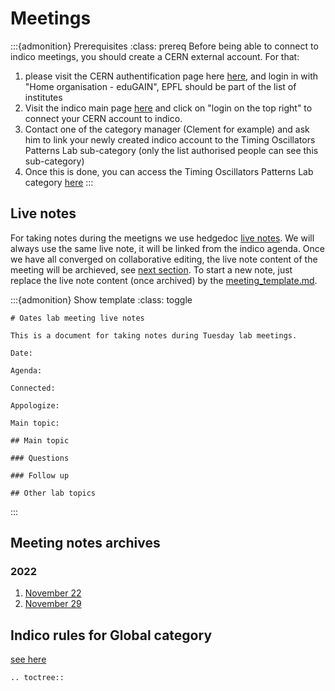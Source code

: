 # Meetings

:::{admonition} Prerequisites
:class: prereq
Before being able to connect to indico meetings, you should create a CERN external account. For that:
1. please visit the CERN authentification page here [here](https://auth.cern.ch/), and login in with "Home organisation - eduGAIN", EPFL should be part of the list of institutes
2. Visit the indico main page [here](https://indico.cern.ch) and click on "login on the top right" to connect your CERN account to indico.
3. Contact one of the category manager (Clement for example) and ask him to link your newly created indico account to the Timing Oscillators Patterns Lab sub-category (only the list authorised people can see this sub-category)
4. Once this is done, you can access the Timing Oscillators Patterns Lab category [here](https://indico.cern.ch/category/16214/)
:::


## Live notes
For taking notes during the meetigns we use hedgedoc [live notes](https://demo.hedgedoc.org/). We will always use the same live note, it will be linked from the indico agenda. Once we have all converged on collaborative editing, the live note content of the meeting will be archieved, see [next section](#meeting-notes-archives). To start a new note, just replace the live note content (once archived) by the [meeting_template.md](https://github.com/EPFL-STD/documentation/blob/main/meetings/meeting_template.md).

:::{admonition} Show template
:class: toggle
```shell
# Oates lab meeting live notes

This is a document for taking notes during Tuesday lab meetings.

Date:

Agenda:

Connected:

Appologize:

Main topic:

## Main topic

### Questions

### Follow up

## Other lab topics

```
:::

## Meeting notes archives

### 2022


1. [November 22](2022/Nov-22.md)
2. [November 29](2022/Nov-29.md)

## Indico rules for Global category
[see here](https://cern.service-now.com/service-portal?id=kb_article&n=KB0004606)

```{eval-rst}
.. toctree::

```

